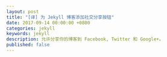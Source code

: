```yaml
---
layout: post
title: "[译] 为 Jekyll 博客添加社交分享按钮"
date: 2017-09-14 00:00:00 +0800
categories: jekyll
keywords: jekyll
description: 允许分享你的博客到 Facebook, Twitter 和 Google+。
published: false
---
```


